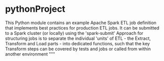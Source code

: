 # pythonProject

This Python module contains an example Apache Spark ETL job definition
that implements best practices for production ETL jobs. It can be
submitted to a Spark cluster (or locally) using the 'spark-submit'
Approach for structuring jobs is to separate the individual
'units' of ETL - the Extract, Transform and Load parts - into dedicated
functions, such that the key Transform steps can be covered by tests
and jobs or called from within another environment
"""
